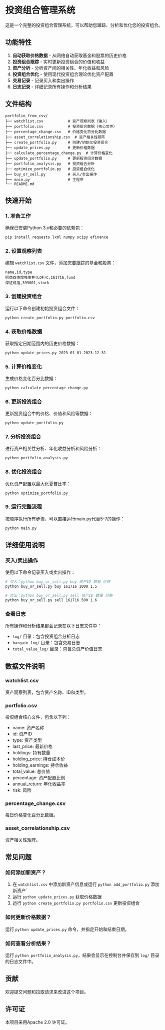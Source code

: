 # 投资组合管理系统

这是一个完整的投资组合管理系统，可以帮助您跟踪、分析和优化您的投资组合。

## 功能特性

1. **自动获取价格数据** - 从网络自动获取基金和股票的历史价格
2. **投资组合跟踪** - 实时更新投资组合的价值和收益
3. **资产分析** - 分析资产间的相关性、年化收益和风险
4. **投资组合优化** - 使用现代投资组合理论优化资产配置
5. **交易记录** - 记录买入和卖出操作
6. **日志记录** - 详细记录所有操作和分析结果

## 文件结构

```
portfolio_from_csv/
├── watchlist.csv           # 资产观察列表（输入）
├── portfolio.csv           # 投资组合数据（核心文件）
├── percentage_change.csv   # 价格变化百分比数据
├── asset_correlationship.csv  # 资产相关性矩阵
├── create_portfolio.py     # 创建/初始化投资组合
├── update_prices.py        # 更新价格数据
├── calculate_percentage_change.py  # 计算价格变化
├── update_portfolio.py     # 更新投资组合数据
├── portfolio_analysis.py   # 投资组合分析
├── optimize_portfolio.py   # 投资组合优化
├── buy_or_sell.py          # 买入/卖出操作
├── main.py                 # 主程序
└── README.md
```

## 快速开始

### 1. 准备工作

确保已安装Python 3.x和必要的依赖包：
```bash
pip install requests lxml numpy scipy efinance
```

### 2. 设置观察列表

编辑 `watchlist.csv` 文件，添加您要跟踪的基金和股票：
```csv
name,id,type
招商双债增强债券(LOF)C,161716,fund
深证成指,399001,stock
```

### 3. 创建投资组合

运行以下命令创建初始投资组合文件：
```bash
python create_portfolio.py portfolio.csv
```

### 4. 获取价格数据

获取指定日期范围内的历史价格数据：
```bash
python update_prices.py 2023-01-01 2023-12-31
```

### 5. 计算价格变化

生成价格变化百分比数据：
```bash
python calculate_percentage_change.py
```

### 6. 更新投资组合

更新投资组合中的价格、价值和风险等数据：
```bash
python update_portfolio.py
```

### 7. 分析投资组合

进行资产相关性分析、年化收益分析和风险分析：
```bash
python portfolio_analysis.py
```

### 8. 优化投资组合

优化资产配置以最大化夏普比率：
```bash
python optimize_portfolio.py
```

### 9. 运行完整流程

按顺序执行所有步骤，可以直接运行main.py代替5-7的操作：
```bash
python main.py
```

## 详细使用说明

### 买入/卖出操作

使用以下命令记录买入或卖出操作：
```bash
# 买入：python buy_or_sell.py buy 资产ID 数量 价格
python buy_or_sell.py buy 161716 1000 1.5

# 卖出：python buy_or_sell.py sell 资产ID 数量 价格
python buy_or_sell.py sell 161716 500 1.6
```

### 查看日志

所有操作和分析结果都会记录在以下日志文件中：
- `log/` 目录：包含投资组合分析日志
- `bargain_log/` 目录：包含交易日志
- `total_value_log/` 目录：包含总资产价值日志

## 数据文件说明

### watchlist.csv
资产观察列表，包含资产名称、ID和类型。

### portfolio.csv
投资组合核心文件，包含以下列：
- name: 资产名称
- id: 资产ID
- type: 资产类型
- last_price: 最新价格
- holdings: 持有数量
- holding_price: 持仓成本价
- holding_earnings: 持仓收益
- total_value: 总价值
- percentage: 资产配置比例
- annual_return: 年化收益率
- risk: 风险

### percentage_change.csv
每日价格变化百分比数据。

### asset_correlationship.csv
资产相关性矩阵。

## 常见问题

### 如何添加新资产？
1. 在 `watchlist.csv` 中添加新资产信息或运行 `python add_portfolio.py` 添加新资产`
2. 运行 `python update_prices.py` 获取价格数据
3. 运行 `python create_portfolio.py portfolio.csv` 更新投资组合

### 如何更新价格数据？
运行 `python update_prices.py` 命令，并指定开始和结束日期。

### 如何查看分析结果？
运行 `python portfolio_analysis.py`，结果会显示在控制台并保存到 `log/` 目录的日志文件中。

## 贡献

欢迎提交问题和拉取请求来改进这个项目。

## 许可证

本项目采用Apache 2.0 许可证。
